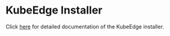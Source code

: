 
# KubeEdge Installer

Click [here](../docs/setup/kubeedge_install_keadm.md) for detailed documentation of the KubeEdge installer.
